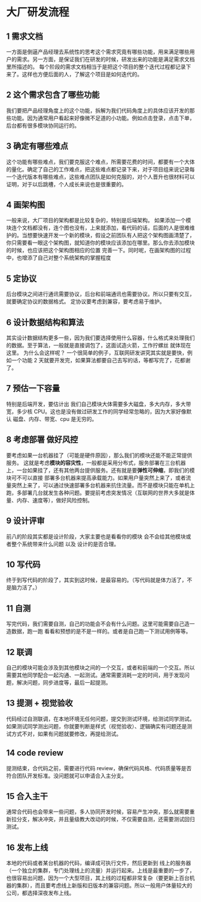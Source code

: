 # 大厂研发流程

## 1 需求文档

一方面是倒逼产品经理去系统性的思考这个需求究竟有哪些功能，用来满足哪些用户的需求。另一方面，是保证我们在研发的时候，研发出来的功能是满足需求文档里所描述的。
每个阶段的需求文档相当于是把这个项目的整个迭代过程都记录下来了。这样也方便后面的人，了解这个项目是如何迭代的。

## 2 这个需求包含了哪些功能

我们要把产品经理角度上的这个功能，拆解为我们代码角度上的具体应该开发的那些功能。因为通常用户看起来好像微不足道的小功能。例如点击登录，点击下单，后台都有很多模块协同运行的。

## 3 确定有哪些难点

这个功能有哪些难点，我们要克服这个难点，所需要花费的时间，都要有一个大体的量化。确定了自己的工作难点，把这些难点都记录下来，对于项目组来说记录每一个迭代版本有哪些难点，这些难点团队是如何克服的，对个人晋升也很材料可以证明，对于以后跳槽，个人成长来说也是很重要的。

## 4 画架构图

一般来说，大厂项目的架构都是比较复杂的，特别是后端架构。
如果添加一个模块连个文档都没有，连个图也没有，上来就添加，看代码的话，后面的人是很难维护的。当想要快速开发一个新的模块，假设之前团队有人把这个架构图画清楚了，你只需要看一眼这个架构图，就知道你的模块应该添加在哪里。那么你去添加模块的时候，也应该把这个架构图相应的位置 完善一下。同时呢，在画架构图的过程中，也增添了自己对整个系统架构的掌握程度

## 5 定协议

后台模块之间进行通讯需要协议，后台和前端通讯也需要协议。所以只要有交互，就要确定协议的数据格式。
定协议要考虑到兼容，要考虑易于维护。

## 6 设计数据结构和算法

其实设计数据结构更多一些，因为我们要选择使用什么容器，什么格式来处理我们的数据。至于算法，一般就是直接调包了，这面试造火箭，工作拧螺丝 就体现在这里。
为什么会这样呢？ 一个很简单的例子，互联网研发讲究其实就是要快，例如一个功能 2 天就要开发完，如果算法都要自己去写的话，等都写完了，花都谢了。

## 7 预估一下容量

特别是后端开发，要估计出 我们自己模块大体需要多大磁盘，多大内存，多大带宽，多少核 CPU。这也是没有做过研发工作的同学经常忽略的，因为大家好像默认 磁盘、内存、带宽、cpu 是无穷的。

## 8 考虑部署 做好风控

要考虑如果一台机器挂了（可能是硬件原因），那么我们的模块还能不能正常提供服务。
这就是考虑**模块的容灾性**，一般都是采用分布式，服务部署在三台机器上，一台如果挂了，还有其他两台提供服务。还有就是要**弹性可伸缩**，即我们的模块可不可以直接 部署多台机器来提高承载能力。如果用户量突然上来了，或者流量突然上来了，可以通过快速部署多台机器来抗住流量。而不是模块只能在单机上跑，多部署几台就发生各种问题。要提前考虑突发情况（互联网的世界大多就是体量、内存、速度等），做好风险控制。

## 9 设计评审

前八的阶段其实都是设计阶段，大家主要也是看看你的模块 会不会给其他模块或者整个系统带来什么问题 以及 设计的是否合理。

## 10 写代码

终于到写代码的阶段了，其实到这时候，是最容易的。（写代码就是体力活了，不是脑力活了。）

## 11 自测

写完代码，我们需要自测，自己的功能会不会有什么问题。这里可能需要自己造一造数据，跑一跑 看看和预想的是不是一样的。或者是自己跑一下测试用例等等。

## 12 联调

自己的模块可能会涉及到其他模块之间的一个交互，或者和前端的一个交互。所以需要其他同学配合一起沟通、一起测试。通常需要消耗一定的时间，用于发现问题，解决问题，同步进度等，最后一起提测。

## 13 提测 + 视觉验收

代码经过自测联调，在本地环境无任何问题，提交到测试环境，给测试同学测试。如果测试同学测出问题，你就要判断是样式（视觉验收）、逻辑确实有问题还是测试方式不对，如果有问题就要修改，再提给测试。

## 14 code review

提测结束，合代码之前，需要进行代码 review，确保代码风格、代码质量等是否符合团队开发标准。没问题就可以申请合入主分支。

## 15 合入主干

通常合代码也会带来一些问题，多人协同开发时候，容易产生冲突，那么就需要重新拉分支，解决冲突，并且量级教大改动的时候，不仅需要自测，还需要测试回归测试。

## 16 发布上线

本地的代码或者某台机器的代码，编译成可执行文件，然后更新到 线上的服务器（一个独立的集群，专门处理线上的流量）并运行起来。上线是最重要的一步了，也很容易出问题，因为一个大型项目，其上线的过程都非常复杂（要更新上百台机器的集群），而且要考虑线上新版和旧版本的兼容问题。所以一般用户体量较大的公司，都选择深夜发布上线。
